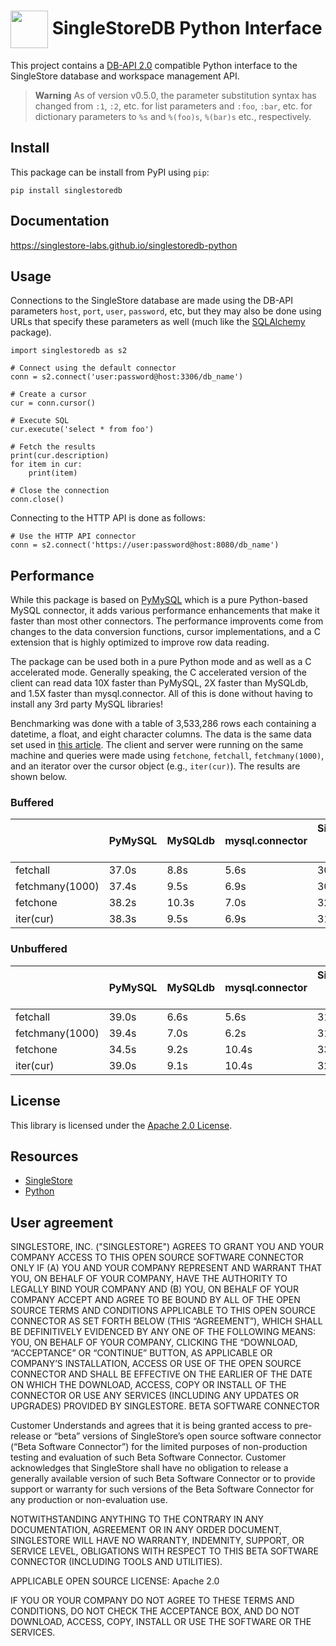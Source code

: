 # <img src="https://github.com/singlestore-labs/singlestoredb-python/blob/main/resources/singlestore-logo.png" height="60" valign="middle"/> SingleStoreDB Python Interface

This project contains a [DB-API 2.0](https://www.python.org/dev/peps/pep-0249/)
compatible Python interface to the SingleStore database and workspace management API.

> **Warning**
> As of version v0.5.0, the parameter substitution syntax has changed from `:1`, `:2`, etc.
> for list parameters and `:foo`, `:bar`, etc. for dictionary parameters to `%s` and `%(foo)s`,
> `%(bar)s` etc., respectively.

## Install

This package can be install from PyPI using `pip`:
```
pip install singlestoredb
```

## Documentation

https://singlestore-labs.github.io/singlestoredb-python

## Usage

Connections to the SingleStore database are made using the DB-API parameters
`host`, `port`, `user`, `password`, etc, but they may also be done using
URLs that specify these parameters as well (much like the
[SQLAlchemy](https://www.sqlalchemy.org) package).
```
import singlestoredb as s2

# Connect using the default connector
conn = s2.connect('user:password@host:3306/db_name')

# Create a cursor
cur = conn.cursor()

# Execute SQL
cur.execute('select * from foo')

# Fetch the results
print(cur.description)
for item in cur:
    print(item)

# Close the connection
conn.close()
```

Connecting to the HTTP API is done as follows:
```
# Use the HTTP API connector
conn = s2.connect('https://user:password@host:8080/db_name')
```

## Performance

While this package is based on [PyMySQL](https://github.com/PyMySQL/PyMySQL)
which is a pure Python-based MySQL connector, it adds various performance
enhancements that make it faster than most other connectors. The performance
improvents come from changes to the data conversion functions, cursor implementations,
and a C extension that is highly optimized to improve row data reading.

The package can be used both in a pure Python mode and as well as a C accelerated
mode. Generally speaking, the C accelerated version of the client can read
data 10X faster than PyMySQL, 2X faster than MySQLdb, and 1.5X faster than
mysql.connector. All of this is done without having to install any 3rd party
MySQL libraries!

Benchmarking was done with a table of 3,533,286 rows each containing a datetime,
a float, and eight character columns. The data is the same data set used in
[this article](https://www.singlestore.com/blog/how-to-get-started-with-singlestore/).
The client and server were running on the same machine and queries were made
using `fetchone`, `fetchall`, `fetchmany(1000)`, and an iterator over the cursor
object (e.g., `iter(cur)`). The results are shown below.

### Buffered

|                         | PyMySQL | MySQLdb | mysql.connector | SingleStore (pure Python) | SingleStore |
|-------------------------|---------|---------|-----------------|---------------------------|-------------|
| fetchall                |   37.0s |    8.8s |            5.6s |                     30.2s |        3.7s |
| fetchmany(1000)         |   37.4s |    9.5s |            6.9s |                     30.4s |        3.8s |
| fetchone                |   38.2s |   10.3s |            7.0s |                     32.1s |        4.8s |
| iter(cur)               |   38.3s |    9.5s |            6.9s |                     31.3s |        4.5s |

### Unbuffered

|                         | PyMySQL | MySQLdb | mysql.connector | SingleStore (pure Python) | SingleStore |
|-------------------------|---------|---------|-----------------|---------------------------|-------------|
| fetchall                |   39.0s |    6.6s |            5.6s |                     31.8s |        3.8s |
| fetchmany(1000)         |   39.4s |    7.0s |            6.2s |                     31.5s |        4.0s |
| fetchone                |   34.5s |    9.2s |           10.4s |                     33.6s |        4.9s |
| iter(cur)               |   39.0s |    9.1s |           10.4s |                     32.3s |        4.7s |


## License

This library is licensed under the [Apache 2.0 License](https://raw.githubusercontent.com/singlestore-labs/singlestoredb-python/main/LICENSE?token=GHSAT0AAAAAABMGV6QPNR6N23BVICDYK5LAYTVK5EA).

## Resources

* [SingleStore](https://singlestore.com)
* [Python](https://python.org)

## User agreement

SINGLESTORE, INC. ("SINGLESTORE") AGREES TO GRANT YOU AND YOUR COMPANY ACCESS TO THIS OPEN SOURCE SOFTWARE CONNECTOR ONLY IF (A) YOU AND YOUR COMPANY REPRESENT AND WARRANT THAT YOU, ON BEHALF OF YOUR COMPANY, HAVE THE AUTHORITY TO LEGALLY BIND YOUR COMPANY AND (B) YOU, ON BEHALF OF YOUR COMPANY ACCEPT AND AGREE TO BE BOUND BY ALL OF THE OPEN SOURCE TERMS AND CONDITIONS APPLICABLE TO THIS OPEN SOURCE CONNECTOR AS SET FORTH BELOW (THIS “AGREEMENT”), WHICH SHALL BE DEFINITIVELY EVIDENCED BY ANY ONE OF THE FOLLOWING MEANS: YOU, ON BEHALF OF YOUR COMPANY, CLICKING THE “DOWNLOAD, “ACCEPTANCE” OR “CONTINUE” BUTTON, AS APPLICABLE OR COMPANY’S INSTALLATION, ACCESS OR USE OF THE OPEN SOURCE CONNECTOR AND SHALL BE EFFECTIVE ON THE EARLIER OF THE DATE ON WHICH THE DOWNLOAD, ACCESS, COPY OR INSTALL OF THE CONNECTOR OR USE ANY SERVICES (INCLUDING ANY UPDATES OR UPGRADES) PROVIDED BY SINGLESTORE.
BETA SOFTWARE CONNECTOR

Customer Understands and agrees that it is  being granted access to pre-release or “beta” versions of SingleStore’s open source software connector (“Beta Software Connector”) for the limited purposes of non-production testing and evaluation of such Beta Software Connector. Customer acknowledges that SingleStore shall have no obligation to release a generally available version of such Beta Software Connector or to provide support or warranty for such versions of the Beta Software Connector  for any production or non-evaluation use.

NOTWITHSTANDING ANYTHING TO THE CONTRARY IN ANY DOCUMENTATION,  AGREEMENT OR IN ANY ORDER DOCUMENT, SINGLESTORE WILL HAVE NO WARRANTY, INDEMNITY, SUPPORT, OR SERVICE LEVEL, OBLIGATIONS WITH
RESPECT TO THIS BETA SOFTWARE CONNECTOR (INCLUDING TOOLS AND UTILITIES).

APPLICABLE OPEN SOURCE LICENSE: Apache 2.0

IF YOU OR YOUR COMPANY DO NOT AGREE TO THESE TERMS AND CONDITIONS, DO NOT CHECK THE ACCEPTANCE BOX, AND DO NOT DOWNLOAD, ACCESS, COPY, INSTALL OR USE THE SOFTWARE OR THE SERVICES.
